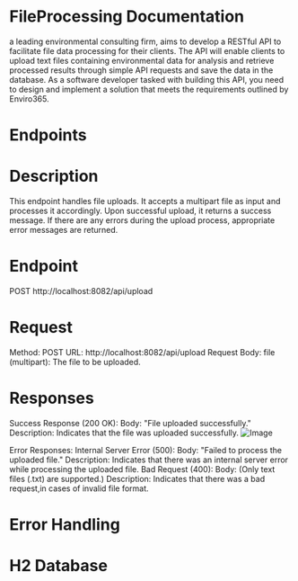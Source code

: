 # FileProcessing Documentation
 a leading environmental consulting firm, aims to develop a RESTful API to
 facilitate file data processing for their clients. The API will enable clients to upload text files
 containing environmental data for analysis and retrieve processed results through simple
 API requests and save the data in the database. As a software developer tasked with
 building this API, you need to design and implement a solution that meets the
 requirements outlined by Enviro365.

# Endpoints

# Description
This endpoint handles file uploads. It accepts a multipart file as input and processes it accordingly. Upon successful upload, it returns a success message. If there are any errors during the upload process, appropriate error messages are returned.

# Endpoint
POST http://localhost:8082/api/upload

# Request
Method: POST
URL: http://localhost:8082/api/upload
Request Body:
file (multipart): The file to be uploaded.

# Responses
Success Response (200 OK):
Body: "File uploaded successfully."
Description: Indicates that the file was uploaded successfully.
![Image]("./Images/fileUpload.png")

Error Responses:
Internal Server Error (500):
Body: "Failed to process the uploaded file."
Description: Indicates that there was an internal server error while processing the uploaded file.
Bad Request (400):
Body: (Only text files (.txt) are supported.)
Description: Indicates that there was a bad request,in cases of invalid file format.










# Error Handling 







# H2 Database
# 
